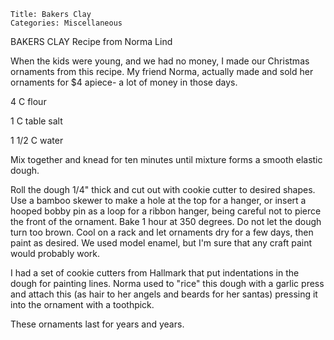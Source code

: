 ~~~ recipe-info
Title: Bakers Clay
Categories: Miscellaneous
~~~

BAKERS CLAY  Recipe from Norma Lind

When the kids were young, and we had no money, I made our Christmas ornaments from this recipe.  My
friend Norma, actually made and sold her ornaments for $4 apiece- a lot of money in those days.

4 C flour

1 C table salt

1 1/2 C water

Mix together and knead for ten minutes until mixture forms a smooth elastic dough.

Roll the dough 1/4" thick and cut out with cookie cutter to desired shapes.  Use a bamboo skewer to
make a hole at the top for a hanger, or insert a hooped bobby pin as a loop for a ribbon hanger,
being careful not to pierce the front of the ornament. Bake 1 hour at 350 degrees. Do not let the
dough turn too brown.  Cool on a rack and let ornaments dry for a few days, then paint as desired.
We used model enamel, but I'm sure that any craft paint would probably work.

I had a set of cookie cutters from Hallmark that put indentations in the dough for painting lines.
Norma used to "rice" this dough with a garlic press and attach this (as hair to her angels and
beards for her santas) pressing it into the ornament with a toothpick.

These ornaments last for years and years.
